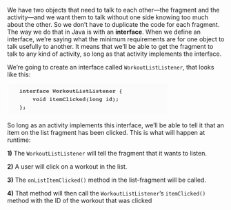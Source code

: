 We have two objects that need to talk to each other—the fragment and the activity—and we want them to talk without one side knowing too much about the other. So we don’t have to duplicate the code for each fragment. The way we do that in Java is with an **interface**. When we define an interface, we’re saying what the minimum requirements are for one object to talk usefully to another. It means that we’ll be able to get the fragment to talk to any kind of activity, so long as that activity implements the interface.

We’re going to create an interface called `WorkoutListListener`, that looks like this:

![](.guides/img/36.png)

So long as an activity implements this interface, we’ll be able to tell it that an item on the list fragment has been clicked. This is what will happen at runtime:

**1)** The `WorkoutListListener` will tell the fragment that it wants to listen.

**2)** A user will click on a workout in the list.

**3)** The `onListItemClicked()` method in the list-fragment will be called.

**4)** That method will then call the `WorkoutListListener`’s `itemClicked()` method with the ID of the workout that was clicked
